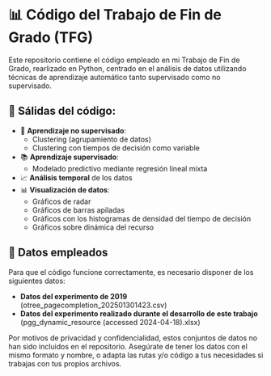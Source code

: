# 📊 Código del Trabajo de Fin de Grado (TFG)

Este repositorio contiene el código empleado en mi Trabajo de Fin de Grado, rearlizado en Python, centrado en el análisis de datos utilizando técnicas de aprendizaje automático tanto supervisado como no supervisado.

## 🧠 Sálidas del código:

- 🤖 **Aprendizaje no supervisado**:
  - Clustering (agrupamiento de datos)
  - Clustering con tiempos de decisión como variable
- 📚 **Aprendizaje supervisado**:
  - Modelado predictivo mediante regresión lineal mixta
- 📈 **Análisis temporal** de los datos
- 📊 **Visualización de datos**:
  - Gráficos de radar
  - Gráficos de barras apiladas
  - Gráficos con los histogramas de densidad del tiempo de decisión
  - Gráficos sobre dinámica del recurso

## 📁 Datos empleados
Para que el código funcione correctamente, es necesario disponer de los siguientes datos: 
  - **Datos del experimento de 2019** (otree_pagecompletion_202501301423.csv)
  - **Datos del experimento realizado durante el desarrollo de este trabajo** (pgg_dynamic_resource (accessed 2024-04-18).xlsx)

Por motivos de privacidad y confidencialidad, estos conjuntos de datos no han sido incluidos en el repositorio.
Asegúrate de tener los datos con el mismo formato y nombre, o adapta las rutas y/o código a tus necesidades si trabajas con tus propios archivos.






